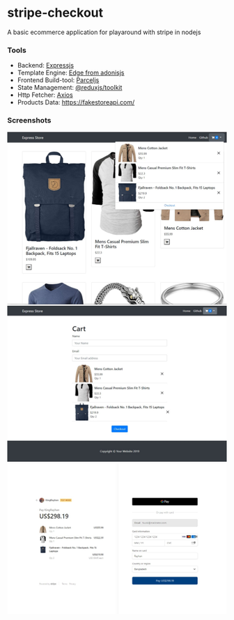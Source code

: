 # stripe-checkout

A basic ecommerce application for playaround with stripe in nodejs

### Tools

- Backend: [Expressjs](https://expressjs.org)
- Template Engine: [Edge from adonisjs](https://github.com/ecrmnn/express-edge)
- Frontend Build-tool: [Parceljs](https://parceljs.org/)
- State Management: [@reduxjs/toolkit](https://redux-toolkit.js.org/)
- Http Fetcher: [Axios](https://github.com/axios/axios)
- Products Data: https://fakestoreapi.com/

### Screenshots

![](ScreenShots/1.jpg)
![](ScreenShots/2.jpg)
![](ScreenShots/3.jpg)
